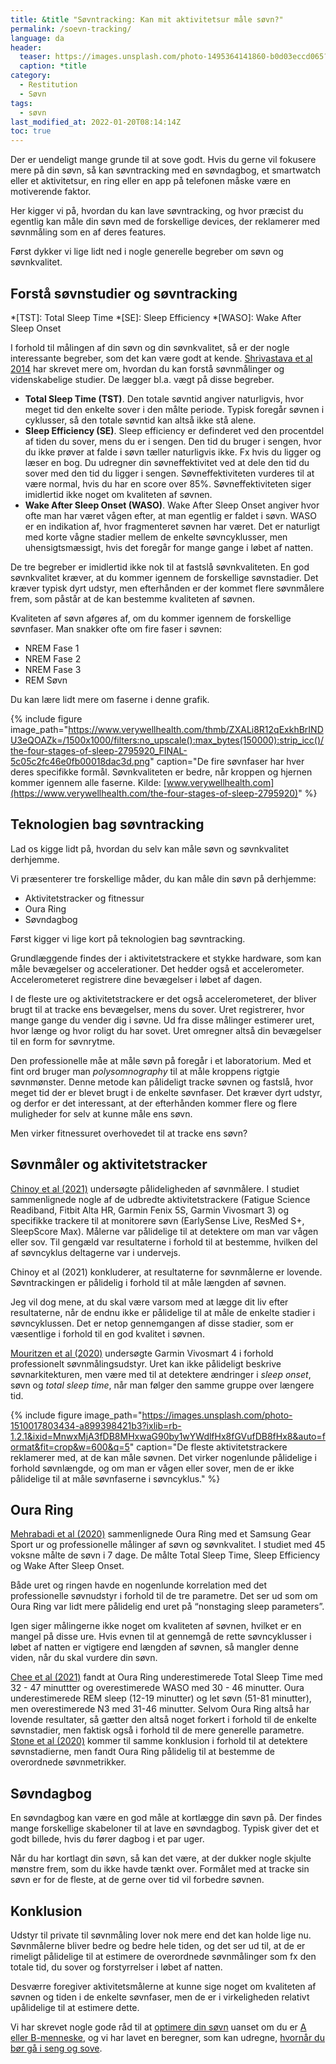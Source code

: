 ```yaml
---
title: &title "Søvntracking: Kan mit aktivitetsur måle søvn?"
permalink: /soevn-tracking/
language: da
header:
  teaser: https://images.unsplash.com/photo-1495364141860-b0d03eccd065?ixlib=rb-1.2.1&ixid=MnwxMjA3fDB8MHxwaG90by1wYWdlfHx8fGVufDB8fHx8&auto=format&fit=crop&height=300&w=400&q=10
  caption: *title
category:
  - Restitution
  - Søvn
tags:
  - søvn
last_modified_at: 2022-01-20T08:14:14Z
toc: true
---
```


Der er uendeligt mange grunde til at sove godt. Hvis du gerne vil fokusere mere på din søvn, så kan søvntracking med en søvndagbog, et smartwatch eller et aktivitetsur, en ring eller en app på telefonen måske være en motiverende faktor.

Her kigger vi på, hvordan du kan lave søvntracking, og hvor præcist du egentlig kan måle din søvn med de forskellige devices, der reklamerer med søvnmåling som en af deres features.

Først dykker vi lige lidt ned i nogle generelle begreber om søvn og søvnkvalitet.

## Forstå søvnstudier og søvntracking

*[TST]: Total Sleep Time
*[SE]: Sleep Efficiency
*[WASO]: Wake After Sleep Onset

I forhold til målingen af din søvn og din søvnkvalitet, så er der nogle interessante begreber, som det kan være godt at kende. [Shrivastava et al 2014](https://www.ncbi.nlm.nih.gov/pmc/articles/PMC4246141/) har skrevet mere om, hvordan du kan forstå søvnmålinger og videnskabelige studier. De lægger bl.a. vægt på disse begreber.

- **Total Sleep Time (TST)**. Den totale søvntid angiver naturligvis, hvor meget tid den enkelte sover i den målte periode. Typisk foregår søvnen i cyklusser, så den totale søvntid kan altså ikke stå alene.
- **Sleep Efficiency (SE)**. Sleep efficiency er definderet ved den procentdel af tiden du sover, mens du er i sengen. Den tid du bruger i sengen, hvor du ikke prøver at falde i søvn tæller naturligvis ikke. Fx hvis du ligger og læser en bog. Du udregner din søvneffektivitet ved at dele den tid du sover med den tid du ligger i sengen. Søvneffektiviteten vurderes til at være normal, hvis du har en score over 85%. Søvneffektiviteten siger imidlertid ikke noget om kvaliteten af søvnen.
- **Wake After Sleep Onset (WASO)**. Wake After Sleep Onset angiver hvor ofte man har været vågen efter, at man egentlig er faldet i søvn. WASO er en indikation af, hvor fragmenteret søvnen har været. Det er naturligt med korte vågne stadier mellem de enkelte søvncyklusser, men uhensigtsmæssigt, hvis det foregår for mange gange i løbet af natten.

De tre begreber er imidlertid ikke nok til at fastslå søvnkvaliteten. En god søvnkvalitet kræver, at du kommer igennem de forskellige søvnstadier. Det kræver typisk dyrt udstyr, men efterhånden er der kommet flere søvnmålere frem, som påstår at de kan bestemme kvaliteten af søvnen.

Kvaliteten af søvn afgøres af, om du kommer igennem de forskellige søvnfaser. Man snakker ofte om fire faser i søvnen:

- NREM Fase 1
- NREM Fase 2
- NREM Fase 3
- REM Søvn

Du kan lære lidt mere om faserne i denne grafik.

{% include figure image_path="https://www.verywellhealth.com/thmb/ZXALi8R12qExkhBrINDU3eQOAZk=/1500x1000/filters:no_upscale():max_bytes(150000):strip_icc()/the-four-stages-of-sleep-2795920_FINAL-5c05c2fc46e0fb00018dac3d.png" caption="De fire søvnfaser har hver deres specifikke formål. Søvnkvaliteten er bedre, når kroppen og hjernen kommer igennem alle faserne. Kilde: [www.verywellhealth.com](https://www.verywellhealth.com/the-four-stages-of-sleep-2795920)" %}

## Teknologien bag søvntracking

Lad os kigge lidt på, hvordan du selv kan måle søvn og søvnkvalitet derhjemme.

Vi præsenterer tre forskellige måder, du kan måle din søvn på derhjemme:

- Aktivitetstracker og fitnessur
- Oura Ring
- Søvndagbog

Først kigger vi lige kort på teknologien bag søvntracking.

Grundlæggende findes der i aktivitetstrackere et stykke hardware, som kan måle bevægelser og accelerationer. Det hedder også et accelerometer. Accelerometeret registrere dine bevægelser i løbet af dagen.

I de fleste ure og aktivitetstrackere er det også accelerometeret, der bliver brugt til at tracke ens bevægelser, mens du sover. Uret registrerer, hvor mange gange du vender dig i søvne. Ud fra disse målinger estimerer uret, hvor længe og hvor roligt du har sovet. Uret omregner altså din bevægelser til en form for søvnrytme.

Den professionelle måe at måle søvn på foregår i et laboratorium. Med et fint ord bruger man *polysomnography* til at måle kroppens rigtgie søvnmønster. Denne metode kan pålideligt tracke søvnen og fastslå, hvor meget tid der er blevet brugt i de enkelte søvnfaser. Det kræver dyrt udstyr, og derfor er det interessant, at der efterhånden kommer flere og flere muligheder for selv at kunne måle ens søvn.

Men virker fitnessuret overhovedet til at tracke ens søvn?

## Søvnmåler og aktivitetstracker

[Chinoy et al (2021)](https://pubmed.ncbi.nlm.nih.gov/33378539/) undersøgte pålideligheden af søvnmålere. I studiet sammenlignede nogle af de udbredte aktivitetstrackere (Fatigue Science Readiband, Fitbit Alta HR, Garmin Fenix 5S, Garmin Vivosmart 3) og specifikke trackere til at monitorere søvn (EarlySense Live, ResMed S+, SleepScore Max). Målerne var pålidelige til at detektere om man var vågen eller sov. Til gengæld var resultaterne i forhold til at bestemme, hvilken del af søvncyklus deltagerne var i undervejs.

Chinoy et al (2021) konkluderer, at resultaterne for søvnmålerne er lovende. Søvntrackingen er pålidelig i forhold til at måle længden af søvnen.

Jeg vil dog mene, at du skal være varsom med at lægge dit liv efter resultaterne, når de endnu ikke er pålidelige til at måle de enkelte stadier i søvncyklussen. Det er netop gennemgangen af disse stadier, som er væsentlige i forhold til en god kvalitet i søvnen.

[Mouritzen et al (2020)](https://pubmed.ncbi.nlm.nih.gov/33306678/) undersøgte Garmin Vivosmart 4 i forhold professionelt søvnmålingsudstyr. Uret kan ikke pålideligt beskrive søvnarkitekturen, men være med til at detektere ændringer i *sleep onset*, søvn og *total sleep time*, når man følger den samme gruppe over længere tid.

{% include figure image_path="https://images.unsplash.com/photo-1510017803434-a899398421b3?ixlib=rb-1.2.1&ixid=MnwxMjA3fDB8MHxwaG90by1wYWdlfHx8fGVufDB8fHx8&auto=format&fit=crop&w=600&q=5" caption="De fleste aktivitetstrackere reklamerer med, at de kan måle søvnen. Det virker nogenlunde pålidelige i forhold søvnlængde, og om man er vågen eller sover, men de er ikke pålidelige til at måle søvnfaserne i søvncyklus." %}

## Oura Ring

[Mehrabadi et al (2020)](https://pubmed.ncbi.nlm.nih.gov/33038869/) sammenlignede Oura Ring med et Samsung Gear Sport ur og professionelle målinger af søvn og søvnkvalitet. I studiet med 45 voksne målte de søvn i 7 dage. De målte Total Sleep Time, Sleep Efficiency og Wake After Sleep Onset.

Både uret og ringen havde en nogenlunde korrelation med det professionelle søvnudstyr i forhold til de tre parametre. Det ser ud som om Oura Ring var lidt mere pålidelig end uret på “nonstaging sleep parameters”.

Igen siger målingerne ikke noget om kvaliteten af søvnen, hvilket er en mangel på disse ure. Hvis evnen til at gennemgå de rette søvncyklusser i løbet af natten er vigtigere end længden af søvnen, så mangler denne viden, når du skal vurdere din søvn.

[Chee et al (2021)](https://pubmed.ncbi.nlm.nih.gov/33623459/) fandt at Oura Ring underestimerede Total Sleep Time med 32 - 47 minuttter og overestimerede WASO med 30 - 46 minutter. Oura underestimerede REM sleep (12-19 minutter) og let søvn (51-81 minutter), men overestimerede N3 med 31-46 minutter.
Selvom Oura Ring altså har lovende resultater, så gætter den altså noget forkert i forhold til de enkelte søvnstadier, men faktisk også i forhold til de mere generelle parametre. [Stone et al (2020)](https://www.ncbi.nlm.nih.gov/pmc/articles/PMC7603649/) kommer til samme konklusion i forhold til at detektere søvnstadierne, men fandt Oura Ring pålidelig til at bestemme de overordnede søvnmetrikker.

## Søvndagbog

En søvndagbog kan være en god måle at kortlægge din søvn på. Der findes mange forskellige skabeloner til at lave en søvndagbog. Typisk giver det et godt billede, hvis du fører dagbog i et par uger.

Når du har kortlagt din søvn, så kan det være, at der dukker nogle skjulte mønstre frem, som du ikke havde tænkt over.
Formålet med at tracke sin søvn er for de fleste, at de gerne over tid vil forbedre søvnen.

## Konklusion

Udstyr til private til søvnmåling lover nok mere end det kan holde lige nu. Søvnmålerne bliver bedre og bedre hele tiden, og det ser ud til, at de er rimeligt pålidelige til at estimere de overordnede søvnmålinger som fx den totale tid, du sover og forstyrrelser i løbet af natten.

Desværre foregiver aktivitetsmålerne at kunne sige noget om kvaliteten af søvnen og tiden i de enkelte søvnfaser, men de er i virkeligheden relativt upålidelige til at estimere dette.

Vi har skrevet nogle gode råd til at [optimere din søvn](/soevn/) uanset om du er [A eller B-menneske](/a-eller-b-menneske/), og vi har lavet en beregner, som kan udregne, [hvornår du bør gå i seng og sove](/hvornaar-gaa-i-seng/).
